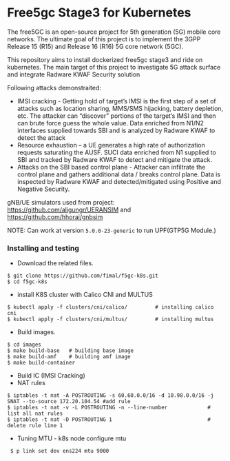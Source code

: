 # Free5gc Stage3 for Kubernetes
The free5GC is an open-source project for 5th generation (5G) mobile core networks. The ultimate goal of this project is to implement the 3GPP Release 15 (R15) and Release 16 (R16) 5G core network (5GC).

This repository aims to install dockerized free5gc stage3 and ride on kubernetes.
The main target of this project to investigate 5G attack surface and integrate Radware KWAF Security solution

Following attacks demonstraited:
 - IMSI cracking - Getting hold of target’s IMSI is the first step of a set of attacks such as location sharing, MMS/SMS hijacking, battery depletion, etc. The attacker can “discover” portions of the target’s IMSI and then can brute force guess the whole value.
Data enriched from N1/N2 interfaces supplied towards SBI and is analyzed by Radware KWAF to detect the attack
 - Resource exhaustion – a UE generates a high rate of authorization requests saturating the AUSF.
SUCI data enriched from N1 supplied to SBI and tracked by Radware KWAF to detect and mitigate the attack.
 - Attacks on the SBI based control plane - Attacker can infiltrate the control plane and gathers additional data / breaks control plane.
Data is inspected by Radware KWAF and detected/mitigated using Positive and Negative Security.

gNB/UE simulators used from project: https://github.com/aligungr/UERANSIM and https://github.com/hhorai/gnbsim

NOTE: Can work at version `5.0.0-23-generic` to run UPF(GTP5G Module.)

### Installing and testing

* Download the related files.

```
$ git clone https://github.com/fimal/f5gc-k8s.git
$ cd f5gc-k8s
```

* install K8S cluster with Calico CNI and MULTUS
```
$ kubectl apply -f clusters/cni/calico/ 		# installing calico cni
$ kubectl apply -f clusters/cni/multus/			# installing multus
```

* Build images.

```
$ cd images
$ make build-base	# building base image
$ make build-amf    # building amf image
$ make build-container

```
 * Build IC (IMSI Cracking)
 * NAT rules

```
$ iptables -t nat -A POSTROUTING -s 60.60.0.0/16 -d 10.98.0.0/16 -j SNAT --to-source 172.20.104.54 #add rule
$ iptables -t nat -v -L POSTROUTING -n --line-number             # list all nat rules
$ iptables -t nat -D POSTROUTING 1                               # delete rule line 1

```
 * Tuning MTU - k8s node configure mtu

```
 $ p link set dev ens224 mtu 9000
```
